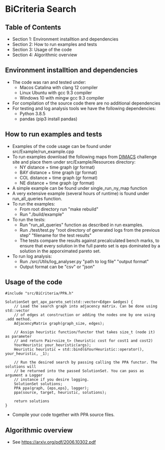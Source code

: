 # BiCriteria Search
## Table of Contents
* Section 1: Environment installtion and dependencies
* Section 2: How to run examples and tests
* Section 3: Usage of the code
* Section 4: Algorithmic overview


## Environment installtion and dependencies
* The code was ran and tested under:
	* Macos Catalina with clang 12 compiler
	* Linux Ubuntu with gcc 9.3 compiler
	* Windows 10 with mingw gcc 9.3 compiler
* For compilation of the source code there are no additional dependencies
* For testing and log analysis tools we have the following dependencies:
	* Python 3.8.5
	* pandas (pip3 install pandas)


## How to run examples and tests
* Examples of the code usage can be found under src/Example/run_example.cpp
* To run examples download the following maps from [DIMACS](http://users.diag.uniroma1.it/challenge9/download.shtml) challenge site and place them under src/Example/Resources directory:
	* NY distance + time graph (gr format)
	* BAY distance + time graph (gr format)
	* COL distance + time graph (gr format)
	* NE distance + time graph (gr format)
* A simple example can be found under single_run_ny_map function
* A very extensive example (several hours of runtime) is found under run_all_queries function.
* To run the examples:
	* From root directory run "make rebuild"
	* Run "./build/example"
* To run the tests:
	* Run "run_all_queries" function as described in run examples.
	* Run ./test/test.py "root directory of generated logs from the previous step" "filename for the test results"
	* The tests compare the results against precalculated bench marks, to ensure that every solution in the full pareto set is eps dominated by a solution in the apporximated pareto set.
* To run log analysis:
	* Run ./src/Utils/log_analyser.py "path to log file" "output format"
	* Output format can be "csv" or "json"


## Usage of the code
```
#include "src/BiCriteria/PPA.h"

SolutionSet get_apx_pareto_set(std::vector<Edge> &edges) {
	// Load the search graph into adjacency matrix. Can be done using std::vector
	// of edges at construction or adding the nodes one by one using .add method.
	AdjacencyMatrix graph(graph_size, edges);

	// Assign heuristic function/functor that takes size_t (node it) as parameter
	// and return Pair<size_t> (heuristic cost for cost1 and cost2)
	YourHeuristic your_heuristic(args);
	Heuristic heuristic = std::bind(&YourHeuristic::operator(), your_heuristic, _1);

	// Run the desired search by passing calling the PPA functor. The solutions will
	// be returned into the passed SolutionSet. You can pass as argument a Logger
	// instance if you desire logging.
    SolutionSet solutions;
    PPA ppa(graph, {eps,eps}, logger);
    ppa(source, target, heuristic, solutions);

    return solutions
}
```
* Compile your code together with PPA source files.


## Algorithmic overview
* See https://arxiv.org/pdf/2006.10302.pdf

